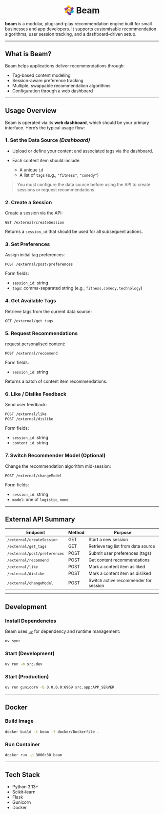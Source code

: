 <h1 style="text-align: center; line-height: 1;">
  <img src="static/img/logo.png" width="32" height="33" style="vertical-align: middle;">
  <span style="vertical-align: middle;">Beam</span>
</h1>



**beam** is a modular, plug-and-play recommendation engine built for small 
businesses and app developers. 
It supports customisable recommendation algorithms, user session tracking, 
and a dashboard-driven setup.

---

## What is Beam?

Beam helps applications deliver recommendations through:

* Tag-based content modeling
* Session-aware preference tracking
* Multiple, swappable recommendation algorithms
* Configuration through a web dashboard

---

## Usage Overview

Beam is operated via its **web dashboard**, which should be your primary interface.
Here’s the typical usage flow:

### 1. **Set the Data Source** *(Dashboard)*

* Upload or define your content and associated tags via the dashboard.
* Each content item should include:

  * A unique `id`
  * A list of `tags` (e.g., `"fitness"`, `"comedy"`)

> You must configure the data source before using the API to create sessions 
or request recommendations.

### 2. **Create a Session**

Create a session via the API:

```http
GET /external/createSession
```

Returns a `session_id` that should be used for all subsequent actions.

### 3. **Set Preferences**

Assign initial tag preferences:

```http
POST /external/post/preferences
```

Form fields:
* `session_id`: string
* `tags`: comma-separated string (e.g., `fitness,comedy,technology`)

### 4. **Get Available Tags**

Retrieve tags from the current data source:

```http
GET /external/get_tags
```

### 5. **Request Recommendations**

request personalised content:

```http
POST /external/recommend
```

Form fields:

* `session_id`: string

Returns a batch of content item recommendations.

### 6. **Like / Dislike Feedback**

Send user feedback:

```http
POST /external/like
POST /external/dislike
```

Form fields:

* `session_id`: string
* `content_id`: string

### 7. **Switch Recommender Model (Optional)**

Change the recommendation algorithm mid-session:

```http
POST /external/changeModel
```

Form fields:
* `session_id`: string
* `model`: one of `logistic`, `none`

---

## External API Summary

| Endpoint                     | Method | Purpose                               |
| ---------------------------- | ------ | ------------------------------------- |
| `/external/createSession`    | GET    | Start a new session                   |
| `/external/get_tags`         | GET    | Retrieve tag list from data source    |
| `/external/post/preferences` | POST   | Submit user preferences (tags)        |
| `/external/recommend`        | POST   | Get content recommendations           |
| `/external/like`             | POST   | Mark a content item as liked          |
| `/external/dislike`          | POST   | Mark a content item as disliked       |
| `/external/changeModel`      | POST   | Switch active recommender for session |

---

## Development

### Install Dependencies

Beam uses [`uv`](https://github.com/astral-sh/uv) for dependency and 
runtime management:

```bash
uv sync
```

### Start (Development)

```bash
uv run -m src.dev
```

### Start (Production)

```bash
uv run gunicorn -b 0.0.0.0:6969 src.app:APP_SERVER
```

---

## Docker

### Build Image

```bash
docker build -t beam -f docker/Dockerfile .
```

### Run Container

```bash
docker run -p 3000:80 beam
```

---

## Tech Stack

* Python 3.13+
* Scikit-learn
* Flask
* Gunicorn
* Docker
